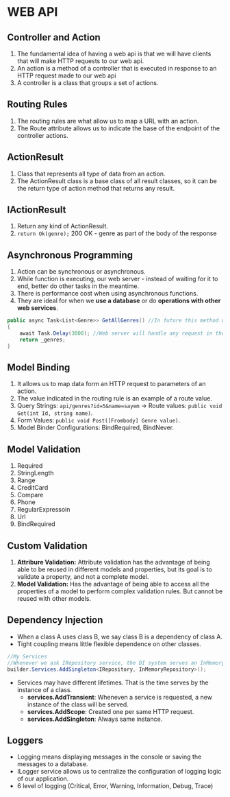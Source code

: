 # WEB API

## Controller and Action
01. The fundamental idea of having a web api is that we will have clients that will make HTTP requests to our web api. <br/>
02. An action is a method of a controller that is executed in response to an HTTP request made to our web api <br/>
03. A controller is a class that groups a set of actions. <br/>

## Routing Rules
01. The routing rules are what allow us to map a URL with an action.  <br/>
02. The Route attribute allows us to indicate the base of the endpoint of the controller actions. <br/>

## ActionResult
01. Class that represents all type of data from an action.
02. The ActionResult class is a base class of all result classes, so it can be the return type of action
method that returns any result.

## IActionResult
01. Return any kind of ActionResult.
02.  `return Ok(genre);` 200 OK - genre as part of the body of the response

## Asynchronous Programming
01. Action can be synchronous or asynchronous.
02. While function is executing, our web server - instead of waiting for it to end, better do other tasks in the meantime.
03. There is performance cost when using asynchronous functions.
04. They are ideal for when we **use a database** or do **operations with other web services**.
```c#
public async Task<List<Genre>> GetAllGenres() //In future this method will return a Task -> List<Genre>
{
    await Task.Delay(3000); //Web server will handle any request in the meantime and after 3s it will come back here and continue the execution.
    return _genres;
}
```

## Model Binding
01. It allows us to map data form an HTTP request to parameters of an action.
02. The value indicated in the routing rule is an example of a route value.
03. Query Strings: `api/genres?id=5&name=sayem` -> Route values: `public void Get(int Id, string name)`.
04. Form Values: `public void Post([Frombody] Genre value)`.
05. Model Binder Configurations: BindRequired, BindNever.

## Model Validation
01. Required
02. StringLength
03. Range
04. CreditCard
05. Compare
06. Phone
07. RegularExpressoin
08. Url
09. BindRequired


## Custom Validation
01. **Attribure Validation:** Attribute validation has the advantage of being able to be reused in different models and properties, but its goal is to validate a property, and not a complete model.
02. **Model Validation:** Has the advantage of being able to access all the properties of a model to perform complex validation rules. But cannot be reused with other models.

## Dependency Injection
* When a class A uses class B, we say class B is a dependency of class A.
* Tight coupling means little flexible dependence on other classes.
```c#
//My Services
//Whenever we ask IRepository service, the DI system serves an InMemoryRepository instance
builder.Services.AddSingleton<IRepository, InMemoryRepository>();
```
* Services may have different lifetimes. That is the time serves by the instance of a class.
    * **services.AddTransient**: Wheneven a service is requested, a new instance of the class will be served.
    * **services.AddScope**: Created one per same HTTP request.
    * **services.AddSingleton**: Always same instance.

## Loggers
* Logging means displaying messages in the console or saving the messages to a database.
* ILogger service allows us to centralize the configuration of logging logic of our application.
* 6 level of logging (Critical, Error, Warning, Information, Debug, Trace)
